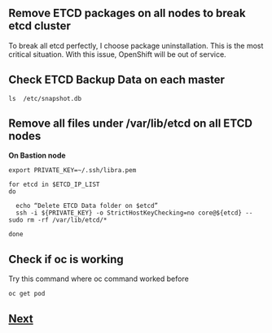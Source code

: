 Remove ETCD packages on all nodes to break etcd cluster
-------------------------------------------------------

To break all etcd perfectly, I choose package uninstallation.
This is the most critical situation. With this issue, OpenShift will be out of service.


## Check ETCD Backup Data on each master
```
ls  /etc/snapshot.db
```



## Remove all files under /var/lib/etcd on all ETCD nodes
**On Bastion node**
```
export PRIVATE_KEY=~/.ssh/libra.pem

for etcd in $ETCD_IP_LIST
do

  echo “Delete ETCD Data folder on $etcd”
  ssh -i ${PRIVATE_KEY} -o StrictHostKeyChecking=no core@${etcd} -- sudo rm -rf /var/lib/etcd/*

done
```

## Check if oc is working 
   Try this command where oc command worked before
```
oc get pod
```

## [Next](./recover_all_etcd.md)
